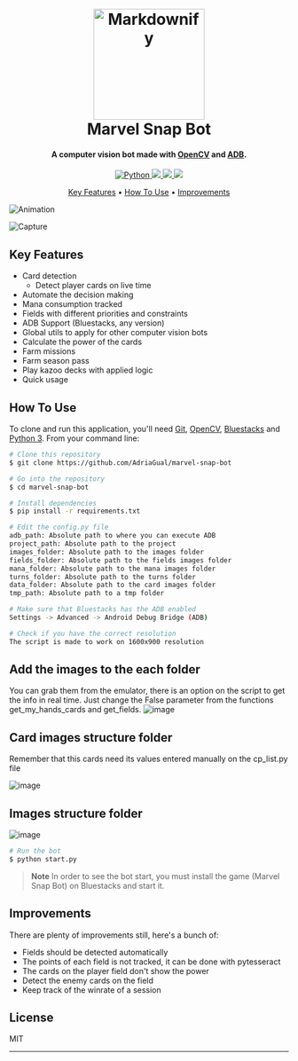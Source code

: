 <h1 align="center">
  <br>
  <a href="https://www.marvelsnap.com"><img src="https://user-images.githubusercontent.com/25803231/210183311-556aafb7-1690-4a17-a958-9c622d8f6f07.png" alt="Markdownify" width="200"></a>
  <br>
  Marvel Snap Bot
  <br>
</h1>

<h4 align="center">A computer vision bot made with <a href="https://opencv.org/" target="_blank">OpenCV</a> and <a href="https://developer.android.com/studio/command-line/adb" target="_blank">ADB</a>.</h4>

<p align="center">
  <a href="www.python.org">
    <img src="https://badgen.net/badge/python/3.8/pink?icon=terminal"
         alt="Python">
  </a>
  <a href="https://img.shields.io/github/repo-size/AdriaGual/marvel-snap-bot">
    <img src="https://img.shields.io/github/repo-size/AdriaGual/marvel-snap-bot">
  </a>
  <a href="https://pypi.org/">
      <img src="https://img.shields.io/pypi/v/nine">
  </a>
  <a href="https://opensource.org/licenses/MIT">
    <img src="https://badgen.net/pypi/license/pip">
  </a>
</p>

<p align="center">
  <a href="#key-features">Key Features</a> •
  <a href="#how-to-use">How To Use</a> •
  <a href="#improvements">Improvements</a>
</p>

![Animation](https://user-images.githubusercontent.com/25803231/210187037-1d01c383-95ff-481a-99e3-566fe0e93715.gif)

![Capture](https://user-images.githubusercontent.com/25803231/210183326-e543da5a-ef14-44e5-8cd5-770eec453c02.PNG)

## Key Features

- Card detection
  - Detect player cards on live time
- Automate the decision making
- Mana consumption tracked
- Fields with different priorities and constraints
- ADB Support (Bluestacks, any version)
- Global utils to apply for other computer vision bots
- Calculate the power of the cards
- Farm missions
- Farm season pass
- Play kazoo decks with applied logic
- Quick usage

## How To Use

To clone and run this application, you'll need [Git](https://git-scm.com), [OpenCV](https://opencv.org/), [Bluestacks](https://www.bluestacks.com/es/index.html) and [Python 3](https://www.python.org/).
From your command line:

```bash
# Clone this repository
$ git clone https://github.com/AdriaGual/marvel-snap-bot

# Go into the repository
$ cd marvel-snap-bot

# Install dependencies
$ pip install -r requirements.txt

# Edit the config.py file
adb_path: Absolute path to where you can execute ADB
project_path: Absolute path to the project
images_folder: Absolute path to the images folder
fields_folder: Absolute path to the fields images folder
mana_folder: Absolute path to the mana images folder
turns_folder: Absolute path to the turns folder
data_folder: Absolute path to the card images folder
tmp_path: Absolute path to a tmp folder

# Make sure that Bluestacks has the ADB enabled
Settings -> Advanced -> Android Debug Bridge (ADB)

# Check if you have the correct resolution
The script is made to work on 1600x900 resolution
```
## Add the images to the each folder
You can grab them from the emulator, there is an option on the script to get the info in real time. Just change the False parameter from the functions get_my_hands_cards and get_fields.
![image](https://user-images.githubusercontent.com/25803231/211024589-c4545e4b-523c-40f0-b1c1-3302bf1ed83b.png)

## Card images structure folder
Remember that this cards need its values entered manually on the cp_list.py file

![image](https://user-images.githubusercontent.com/25803231/211023744-f587976f-be89-41a8-a798-619c8209d29e.png)

## Images structure folder
![image](https://user-images.githubusercontent.com/25803231/211023945-26312bae-9ac6-437e-82f8-18c1d9140d94.png)

```bash
# Run the bot
$ python start.py
```

> **Note**
> In order to see the bot start, you must install the game (Marvel Snap Bot) on Bluestacks and start it.

## Improvements

There are plenty of improvements still, here's a bunch of:

- Fields should be detected automatically
- The points of each field is not tracked, it can be done with pytesseract
- The cards on the player field don't show the power
- Detect the enemy cards on the field
- Keep track of the winrate of a session

## License

MIT

---
